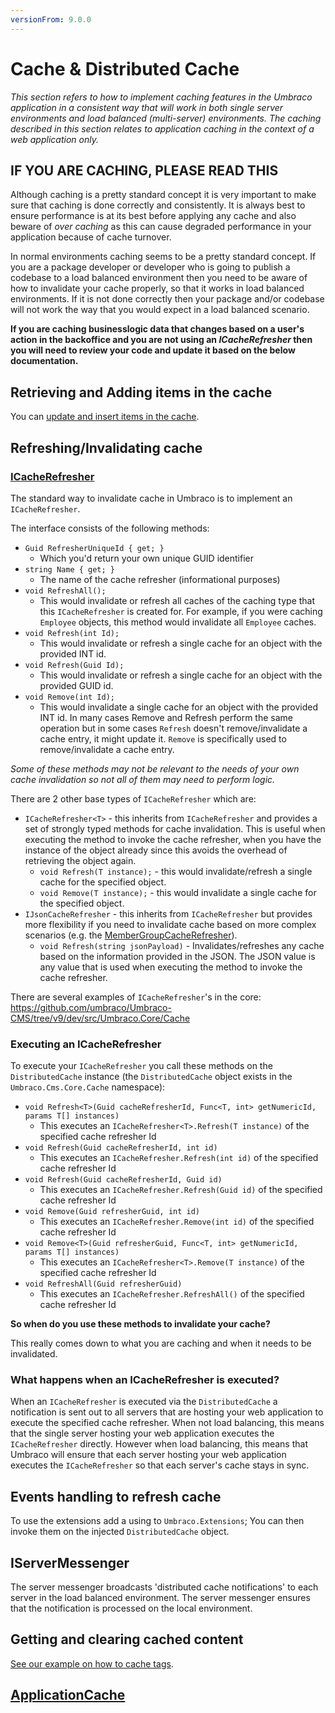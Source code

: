 ```yaml
---
versionFrom: 9.0.0
---
```


# Cache & Distributed Cache

_This section refers to how to implement caching features in the Umbraco application in a consistent way that will work in both single server environments and load balanced (multi-server) environments. The caching described in this section relates to application caching in the context of a web application only._

## IF YOU ARE CACHING, PLEASE READ THIS

Although caching is a pretty standard concept it is very important to make sure that caching is done correctly and consistently. It is always best to ensure performance is at its best before applying any cache and also beware of *over caching* as this can cause degraded performance in your application because of cache turnover.

In normal environments caching seems to be a pretty standard concept. If you are a package developer or developer who is going to publish a codebase to a load balanced environment then you need to be aware of how to invalidate your cache properly, so that it works in load balanced environments. If it is not done correctly then your package and/or codebase will not work the way that you would expect in a load balanced scenario.

**If you are caching businesslogic data that changes based on a user's action in the backoffice and you are not using an *ICacheRefresher* then you will need to review your code and update it based on the below documentation.**

## Retrieving and Adding items in the cache

You can [update and insert items in the cache](updating-cache-v9.md).

## Refreshing/Invalidating cache

### [ICacheRefresher](cache-refresher-v9.md)

The standard way to invalidate cache in Umbraco is to implement an `ICacheRefresher`.

The interface consists of the following methods:

* `Guid RefresherUniqueId { get; }`
  - Which you'd return your own unique GUID identifier
* `string Name { get; }`
  - The name of the cache refresher (informational purposes)
* `void RefreshAll();`
  - This would invalidate or refresh all caches of the caching type that this `ICacheRefresher` is created for. For example, if you were caching `Employee` objects, this method would invalidate all `Employee` caches.
* `void Refresh(int Id);`
  - This would invalidate or refresh a single cache for an object with the provided INT id.
* `void Refresh(Guid Id);`
  - This would invalidate or refresh a single cache for an object with the provided GUID id.
* `void Remove(int Id);`
  - This would invalidate a single cache for an object with the provided INT id. In many cases Remove and Refresh perform the same operation but in some cases `Refresh` doesn't remove/invalidate a cache entry, it might update it. `Remove` is specifically used to remove/invalidate a cache entry.

_Some of these methods may not be relevant to the needs of your own cache invalidation so not all of them may need to perform logic._

There are 2 other base types of `ICacheRefresher` which are:

* `ICacheRefresher<T>` - this inherits from `ICacheRefresher` and provides a set of strongly typed methods for cache invalidation. This is useful when executing the method to invoke the cache refresher, when you have the instance of the object already since this avoids the overhead of retrieving the object again.
    * `void Refresh(T instance);` - this would invalidate/refresh a single cache for the specified object.
    * `void Remove(T instance);` - this would invalidate a single cache for the specified object.
* `IJsonCacheRefresher` - this inherits from `ICacheRefresher` but provides more flexibility if you need to invalidate cache based on more complex scenarios (e.g. the [MemberGroupCacheRefresher](https://github.com/umbraco/Umbraco-CMS/blob/v7/dev/src/Umbraco.Web/Cache/MemberGroupCacheRefresher.cs)).
    * `void Refresh(string jsonPayload)` - Invalidates/refreshes any cache based on the information provided in the JSON. The JSON value is any value that is used when executing the method to invoke the cache refresher.

There are several examples of `ICacheRefresher`'s in the core: https://github.com/umbraco/Umbraco-CMS/tree/v9/dev/src/Umbraco.Core/Cache

### Executing an ICacheRefresher

To execute your `ICacheRefresher` you call these methods on the `DistributedCache` instance (the `DistributedCache` object exists in the `Umbraco.Cms.Core.Cache` namespace):

* `void Refresh<T>(Guid cacheRefresherId, Func<T, int> getNumericId, params T[] instances)`
  - This executes an `ICacheRefresher<T>.Refresh(T instance)` of the specified cache refresher Id
* `void Refresh(Guid cacheRefresherId, int id)`
  - This executes an `ICacheRefresher.Refresh(int id)` of the specified cache refresher Id
* `void Refresh(Guid cacheRefresherId, Guid id)`
  - This executes an `ICacheRefresher.Refresh(Guid id)` of the specified cache refresher Id
* `void Remove(Guid refresherGuid, int id)`
  - This executes an `ICacheRefresher.Remove(int id)` of the specified cache refresher Id
* `void Remove<T>(Guid refresherGuid, Func<T, int> getNumericId, params T[] instances)`
  - This executes an `ICacheRefresher<T>.Remove(T instance)` of the specified cache refresher Id
* `void RefreshAll(Guid refresherGuid)`
  - This executes an `ICacheRefresher.RefreshAll()` of the specified cache refresher Id

**So when do you use these methods to invalidate your cache?**

This really comes down to what you are caching and when it needs to be invalidated.

### What happens when an ICacheRefresher is executed?

When an `ICacheRefresher` is executed via the `DistributedCache` a notification is sent out to all servers that are hosting your web application to execute the specified cache refresher.
When not load balancing, this means that the single server hosting your web application executes the `ICacheRefresher` directly.
However when load balancing, this means that Umbraco will ensure that each server hosting your web application executes the `ICacheRefresher` so that each server's cache stays in sync.

## Events handling to refresh cache

To use the extensions add a using to `Umbraco.Extensions`;  You can then invoke them on the injected `DistributedCache` object.

## IServerMessenger

The server messenger broadcasts 'distributed cache notifications' to each server in the load balanced environment.
The server messenger ensures that the notification is processed on the local environment.


## Getting and clearing cached content

[See our example on how to cache tags](examples/tags-v9.md).

## [ApplicationCache](applicationcache-v9.md)
